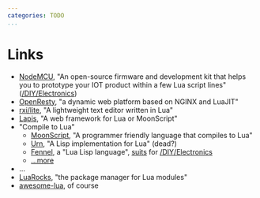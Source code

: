 ```yaml
---
categories: TODO
...
```


# Links

- [NodeMCU](http://www.nodemcu.com/index_en.html), "An open-source firmware and development kit that helps you to prototype your IOT product within a few Lua script lines" ([/DIY/Electronics]())
- [OpenResty](https://openresty.org/en/), "a dynamic web platform based on NGINX and LuaJIT"
- [rxi/lite](https://github.com/rxi/lite), "A lightweight text editor written in Lua"
- [Lapis](https://leafo.net/lapis/), "A web framework for Lua or MoonScript"
- "Compile to Lua"
  - [MoonScript](https://moonscript.org/), "A programmer friendly language that compiles to Lua"
  - [Urn](https://urn-lang.com/), "A Lisp implementation for Lua" (dead?)
  - [Fennel](https://fennel-lang.org/), a "Lua Lisp language", [suits](https://github.com/whitecatboard/Lua-RTOS-ESP32/) for [/DIY/Electronics]()
  - [...more](https://andregarzia.com/2020/06/languages-that-compile-to-lua.html)
- ...
- [LuaRocks](https://luarocks.org/), "the package manager for Lua modules"
- [awesome-lua](https://github.com/LewisJEllis/awesome-lua), of course